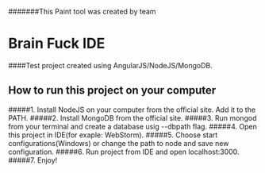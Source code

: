 #######This Paint tool was created by team
# Brain Fuck IDE
####Test project created using AngularJS/NodeJS/MongoDB.
## How to run this project on your computer
#####1. Install NodeJS on your computer from the official site. Add it to the PATH.
#####2. Install MongoDB from the official site.
#####3. Run mongod from your terminal and create a database usig --dbpath flag.
#####4. Open this project in IDE(for exaple: WebStorm). 
#####5. Choose start configurations(Windows) or change the path to node and save new configuration.
#####6. Run project from IDE and open localhost:3000.
#####7. Enjoy!
